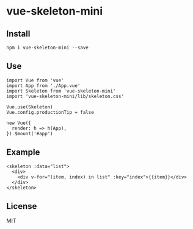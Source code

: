 # vue-skeleton-mini

## Install
```
npm i vue-skeleton-mini --save
```

## Use
```
import Vue from 'vue'
import App from './App.vue'
import Skeleton from 'vue-skeleton-mini'
import 'vue-skeleton-mini/lib/skeleton.css'

Vue.use(Skeleton)
Vue.config.productionTip = false

new Vue({
  render: h => h(App),
}).$mount('#app')
```

## Example
```
<skeleton :data="list">
  <div>
    <div v-for="(item, index) in list" :key="index">{{item}}</div>
  </div>
</skeleton>
```

## License
MIT